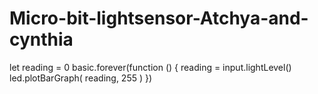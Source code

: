 # Micro-bit-lightsensor-Atchya-and-cynthia

let reading = 0
basic.forever(function () {
    reading = input.lightLevel()
    led.plotBarGraph(
    reading,
    255
    )
})
